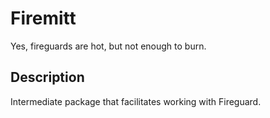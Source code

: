 # Firemitt
Yes, fireguards are hot, but not enough to burn.

## Description
Intermediate package that facilitates working with Fireguard.
